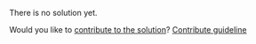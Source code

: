 
There is no solution yet.

Would you like to [contribute to the solution](https://github.com/BFEdev/BFE.dev-solutions/blob/main/problem/generate-fibonacci-number-with-recursion_en.md)? [Contribute guideline](https://github.com/BFEdev/BFE.dev-solutions#how-to-contribute)
